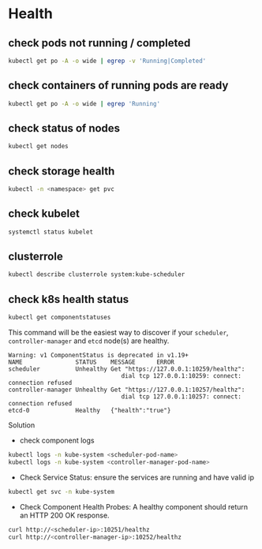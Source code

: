 # Health

## check pods not running / completed
```sh
kubectl get po -A -o wide | egrep -v 'Running|Completed'
```

## check containers of running pods are ready
```sh
kubectl get po -A -o wide | egrep 'Running'
```

## check status of nodes
```sh
kubectl get nodes
```

## check storage health
```sh
kubectl -n <namespace> get pvc
```

## check kubelet
```sh
systemctl status kubelet
```

## clusterrole
```sh
kubectl describe clusterrole system:kube-scheduler
```

## check k8s health status
```sh
kubectl get componentstatuses
```
This command will be the easiest way to discover if your `scheduler`, `controller-manager` and `etcd` node(s) are healthy.
```
Warning: v1 ComponentStatus is deprecated in v1.19+
NAME               STATUS    MESSAGE      ERROR
scheduler          Unhealthy Get "https://127.0.0.1:10259/healthz":
                                dial tcp 127.0.0.1:10259: connect: connection refused
controller-manager Unhealthy Get "https://127.0.0.1:10257/healthz":
                                dial tcp 127.0.0.1:10257: connect: connection refused
etcd-0             Healthy   {"health":"true"}
```

Solution
- check component logs
```sh
kubectl logs -n kube-system <scheduler-pod-name>
kubectl logs -n kube-system <controller-manager-pod-name>
```
- Check Service Status: ensure the services are running and have valid ip
```sh
kubectl get svc -n kube-system
```
- Check Component Health Probes: A healthy component should return an HTTP 200 OK response.
```sh
curl http://<scheduler-ip>:10251/healthz
curl http://<controller-manager-ip>:10252/healthz
```
